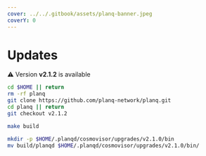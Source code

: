 ```yaml
---
cover: ../../.gitbook/assets/planq-banner.jpeg
coverY: 0
---
```


# Updates

⚠️ Version **v2.1.2** is available

```bash
cd $HOME || return
rm -rf planq
git clone https://github.com/planq-network/planq.git
cd planq || return
git checkout v2.1.2

make build

mkdir -p $HOME/.planqd/cosmovisor/upgrades/v2.1.0/bin
mv build/planqd $HOME/.planqd/cosmovisor/upgrades/v2.1.0/bin/
```
